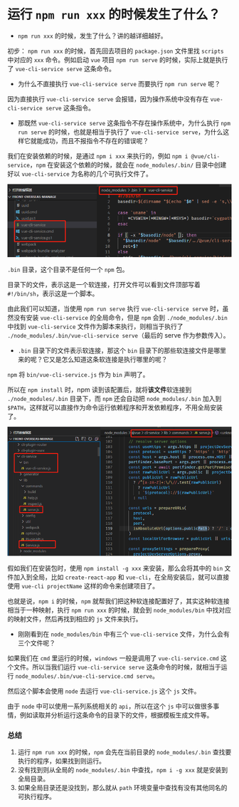 # 运行 `npm run xxx` 的时候发生了什么？

- `npm run xxx` 的时候，发生了什么？讲的越详细越好。

初步： `npm run xxx` 的时候，首先回去项目的 `package.json` 文件里找 `scripts` 中对应的 `xxx` 命令。例如启动 `vue` 项目 `npm run serve` 的时候，实际上就是执行了 `vue-cli-service serve` 这条命令。



- 为什么不直接执行 `vue-cli-service serve` 而要执行 `npm run serve` 呢？

因为直接执行 `vue-cli-service serve` 会报错，因为操作系统中没有存在 `vue-cli-service serve` 这条指令。



- 那既然 `vue-cli-service serve` 这条指令不存在操作系统中，为什么执行 `npm run serve` 的时候，也就是相当于执行了 `vue-cli-service serve`，为什么这样它就能成功，而且不报指令不存在的错误呢？

我们在安装依赖的时候，是通过 `npm i xxx` 来执行的，例如 `npm i @vue/cli-service`，`npm` 在安装这个依赖的时候，就会在 `node_modules/.bin/` 目录中创建好以 `vue-cli-service` 为名称的几个可执行文件了。

<img src=".\assets\npm1.png" alt="npm1" />

`.bin` 目录，这个目录不是任何一个 `npm` 包。

目录下的文件，表示这是一个软连接，打开文件可以看到文件顶部写着 `#!/bin/sh`，表示这是一个脚本。

由此我们可以知道，当使用 `npm run serve` 执行 `vue-cli-service serve` 时，虽然没有安装 `vue-cli-service` 的全局命令，但是 `npm` 会到 `./node_modules/.bin` 中找到 `vue-cli-service` 文件作为脚本来执行，则相当于执行了 `./node_modules/.bin/vue-cli-service serve`（最后的 serve 作为参数传入）。



- `.bin` 目录下的文件表示软连接，那这个 `bin` 目录下的那些软连接文件是哪里来的呢？它又是怎么知道这条软连接是执行哪里的呢？

`npm` 将 `bin/vue-cli-service.js` 作为 `bin` 声明了。

所以在 `npm install` 时，npm 读到该配置后，就将**该文件**软连接到 `./node_modules/.bin` 目录下，而 `npm` 还会自动把 `node_modules/.bin` 加入到 `$PATH`，这样就可以直接作为命令运行依赖程序和开发依赖程序，不用全局安装了。

<img src=".\assets\npm2.png" alt="npm2" style="zoom: 80%;" />

假如我们在安装包时，使用 `npm install -g xxx` 来安装，那么会将其中的 `bin` 文件加入到全局，比如 `create-react-app` 和 `vue-cli`，在全局安装后，就可以直接使用 `vue-cli projectName` 这样的命令来创建项目了。

也就是说，`npm i` 的时候，`npm` 就帮我们把这种软连接配置好了，其实这种软连接相当于一种映射，执行 `npm run xxx` 的时候，就会到 `node_modules/bin` 中找对应的映射文件，然后再找到相应的 `js` 文件来执行。



- 刚刚看到在 `node_modules/bin` 中有三个 `vue-cli-service` 文件，为什么会有三个文件呢？

如果我们在 `cmd` 里运行的时候，`windows` 一般是调用了 `vue-cli-service.cmd` 这个文件。所以当我们运行 `vue-cli-service serve` 这条命令的时候，就相当于运行 `node_modules/.bin/vue-cli-service.cmd serve`。

然后这个脚本会使用 `node` 去运行 `vue-cli-service.js` 这个 `js` 文件。

由于 `node` 中可以使用一系列系统相关的 `api`，所以在这个 `js` 中可以做很多事情，例如读取并分析运行这条命令的目录下的文件，根据模板生成文件等。



### 总结

1. 运行 `npm run xxx` 的时候，`npm` 会先在当前目录的 `node_modules/.bin` 查找要执行的程序，如果找到则运行。
2. 没有找到则从全局的 `node_modules/.bin` 中查找，`npm i -g xxx` 就是安装到全局目录。
3. 如果全局目录还是没找到，那么就从 `path` 环境变量中查找有没有其他同名的可执行程序。



